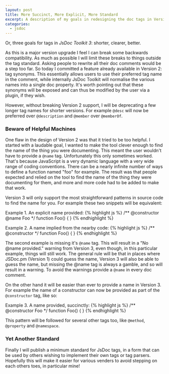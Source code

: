 ```yaml
---
layout: post
title: More Succinct, More Explicit, More Standard
excerpt: A description of my goals in redesigning the doc tags in Version 3.
categories:
  - jsdoc
---
```


Or, three goals for tags in _JsDoc Toolkit 3_: shorter, clearer, better.

As this is a major version upgrade I feel I can break some backwards compatibility. As much as possible I will limit these breaks to things outside the tag standard. Asking people to rewrite all their doc comments would be a step too far. So today I committed a feature already available in Version 2: tag synonyms. This essentially allows users to use their preferred tag name in the comment, while internally JsDoc Toolkit will normalise the various names into a single doc property. It's worth pointing out that these synonyms will be exposed and can thus be modified by the user via a plugin, if they wish.

However, without breaking Version 2 support, I will be deprecating a few longer tag names for shorter versions. For example `@desc` will now be preferred over `@description` and `@member` over `@memberOf`.

### Beware of Helpful Machines


One flaw in the design of Version 2 was that it tried to be too helpful. I started with a laudable goal, I wanted to make the tool clever enough to find the name of the thing you were documenting. This meant the user wouldn't have to provide a `@name` tag. Unfortunately this only sometimes worked. That's because JavaScript is a very dynamic language with a very wide range of coding conventions. There can be a nearly infinite number of ways to define a function named "foo" for example. The result was that people expected and relied on the tool to find the name of the thing they were documenting for them, and more and more code had to be added to make that work.

Version 3 will only support the most straightforward patterns in source code to find the name for you. For example these two snippets will be equivalent:

Example 1. An explicit name provided:
{% highlight js %}
    /**
        @constructor
        @name Foo
     */
    function Foo() {
    }
{% endhighlight %}

Example 2. A name implied from the nearby code:
{% highlight js %}
    /**
        @constructor
     */
    function Foo() {
    }
{% endhighlight %}

The second example is missing it's `@name` tag. This will result in a "No @name provided." warning from Version 3, even though, in this particular example, things will still work. The general rule will be that in places where JSDoc.pm (Version 1) could guess the name, Version 3 will also be able to guess the name, but missing the @name tag is always a gamble, and so will result in a warning. To avoid the warnings provide a `@name` in every doc comment.

On the other hand it will be easier than ever to provide a name in Version 3. For example the name of a constructor can now be provided as part of the `@constructor` tag, like so:

Example 3. A name provided, succinctly:
{% highlight js %}
    /**
        @constructor Foo
     */
    function Foo() {
    }
{% endhighlight %}

This pattern will be followed for several other tags too, like `@method`, `@property` and `@namespace`.

### Yet Another Standard

Finally I will publish a minimum standard for JsDoc tags, in a form that can be used by others wishing to implement their own tags or tag parsers. Hopefully this will make it easier for various venders to avoid stepping on each others toes, in particular mine!